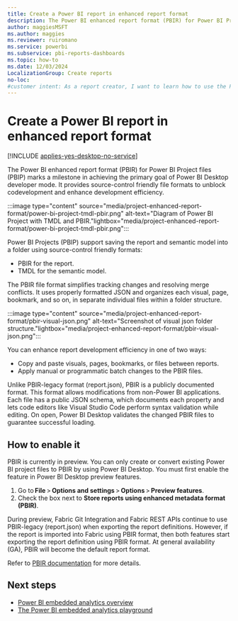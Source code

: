 ```yaml
---
title: Create a Power BI report in enhanced report format
description: The Power BI enhanced report format (PBIR) for Power BI Project files (PBIP) provides source-control friendly file formats to enhance development efficiency.
author: maggiesMSFT
ms.author: maggies
ms.reviewer: ruiromano
ms.service: powerbi
ms.subservice: pbi-reports-dashboards
ms.topic: how-to
ms.date: 12/03/2024
LocalizationGroup: Create reports
no-loc:
#customer intent: As a report creator, I want to learn how to use the Power BI enhanced report format (PBIR).
---
```

# Create a Power BI report in enhanced report format

[!INCLUDE [applies-yes-desktop-no-service](../../includes/applies-yes-desktop-no-service.md)]

The Power BI enhanced report format (PBIR) for Power BI Project files (PBIP) marks a milestone in achieving the primary goal of Power BI Desktop developer mode. It provides source-control friendly file formats to unblock codevelopment and enhance development efficiency.

:::image type="content" source="media/project-enhanced-report-format/power-bi-project-tmdl-pbir.png" alt-text="Diagram of Power BI Project with TMDL and PBIR."lightbox="media/project-enhanced-report-format/power-bi-project-tmdl-pbir.png":::

Power BI Projects (PBIP) support saving the report and semantic model into a folder using source-control friendly formats: 

- PBIR for the report.
- TMDL for the semantic model.

The PBIR file format simplifies tracking changes and resolving merge conflicts. It uses properly formatted JSON and organizes each visual, page, bookmark, and so on, in separate individual files within a folder structure.

:::image type="content" source="media/project-enhanced-report-format/pbir-visual-json.png" alt-text="Screenshot of visual json folder structure."lightbox="media/project-enhanced-report-format/pbir-visual-json.png":::

You can enhance report development efficiency in one of two ways:

- Copy and paste visuals, pages, bookmarks, or files between reports.
- Apply manual or programmatic batch changes to the PBIR files.

Unlike PBIR-legacy format (report.json), PBIR is a publicly documented format. This format allows modifications from non-Power BI applications. Each file has a public JSON schema, which documents each property and lets code editors like Visual Studio Code perform syntax validation while editing. On open, Power BI Desktop validates the changed PBIR files to guarantee successful loading.

## How to enable it

PBIR is currently in preview. You can only create or convert existing Power BI project files to PBIR by using Power BI Desktop. You must first enable the feature in Power BI Desktop preview features.

1. Go to **File** > **Options and settings** > **Options** > **Preview features**.
1. Check the box next to **Store reports using enhanced metadata format (PBIR)**.  

During preview, Fabric Git Integration and Fabric REST APIs continue to use PBIR-legacy (report.json) when exporting the report definitions. However, if the report is imported into Fabric using PBIR format, then both features start exporting the report definition using PBIR format. At general availability (GA), PBIR will become the default report format.

Refer to [PBIR documentation](/power-bi/developer/projects/projects-report#pbir-format) for more details.

## Next steps

- [Power BI embedded analytics overview](embedded-analytics-power-bi.md)
- [The Power BI embedded analytics playground](power-bi-playground.md)
